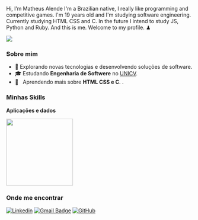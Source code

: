 Hi, I’m Matheus Alende
I'm a Brazilian native, I really like programming and competitive games.
I'm 19 years old and I'm studying software engineering.
Currently studying HTML CSS and C.
In the future I intend to study JS, Python and Ruby.
And this is me.
Welcome to my profile. ♟

![](https://komarev.com/ghpvc/?username=Mathyess&color=006bed)

<h3>Sobre mim</h3>


- 🤔 Explorando novas tecnologias e desenvolvendo soluções de software.
- 🎓 Estudando **Engenharia de Softwere** no <a href="https://unicv.edu.br/">UNICV</a>.
- 🌱 &nbsp; Aprendendo mais sobre **HTML CSS e C**.
.

<h3>Minhas Skills</h3>


**Aplicações e dados**


  <img height="180em" src="https://github-readme-stats.vercel.app/api?username=mathyess&theme=dark&show_icons=true" />
</a>

<h3>Onde me encontrar</h3>


[![Linkedin](https://img.shields.io/badge/-Linkedin-blue?style=flat-square&logo=Linkedin&logoColor=white&link=https://www.linkedin.com/in/matheus-alende-26384a278/)](https://www.linkedin.com/in/matheus-alende-26384a278/)
[![Gmail Badge](https://img.shields.io/badge/-Gmail-006bed?style=flat-square&logo=Gmail&logoColor=white&link=mailto:Matheuzoapires@gmail.com)](mailto:matheuzoapires@gmail.com)
[![GitHub](https://img.shields.io/github/followers/mathyess?label=follow&style=social)](https://github.com/Mathyess)
